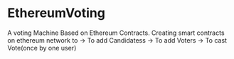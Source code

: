 # EthereumVoting
A voting Machine Based on Ethereum Contracts.
Creating smart contracts on ethereum network to 
-> To add Candidatess
-> To add Voters
-> To cast Vote(once by one user)
